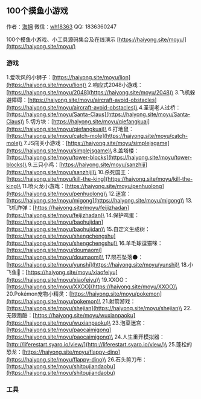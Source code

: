## 100个摸鱼小游戏  

作者：[海拥](https://haiyong.site/about) 
微信：[wh18363](https://haiyong.site/img/qrcode/weixin.png)
QQ: 1836360247

100个摸鱼小游戏、小工具源码集合及在线演示
[https://haiyong.site/moyu/](https://haiyong.site/moyu/)

### 游戏

1.爱吹风的小狮子：[https://haiyong.site/moyu/lion](https://haiyong.site/moyu/lion)\
2.响应式2048小游戏：[https://haiyong.site/moyu/2048](https://haiyong.site/moyu/2048)\
3.飞机躲避障碍：[https://haiyong.site/moyu/aircraft-avoid-obstacles](https://haiyong.site/moyu/aircraft-avoid-obstacles)\
4.圣诞老人过桥：[https://haiyong.site/moyu/Santa-Claus](https://haiyong.site/moyu/Santa-Claus)\
5.切方块：[https://haiyong.site/moyu/qiefangkuai](https://haiyong.site/moyu/qiefangkuai)\
6.打地鼠：[https://haiyong.site/moyu/catch-mole](https://haiyong.site/moyu/catch-mole)\
7.JS闯关小游戏：[https://haiyong.site/moyu/simplejsgame](https://haiyong.site/moyu/simplejsgame)\
8.盖塔楼：[https://haiyong.site/moyu/tower-blocks](https://haiyong.site/moyu/tower-blocks)\
9.三只小鸡：[https://haiyong.site/moyu/sanzhiji](https://haiyong.site/moyu/sanzhiji)\
10.杀死国王：[https://haiyong.site/moyu/kill-the-king](https://haiyong.site/moyu/kill-the-king)\
11.喷火龙小游戏：[https://haiyong.site/moyu/penhuolong](https://haiyong.site/moyu/penhuolong)\
12.迷宫：[https://haiyong.site/moyu/migong](https://haiyong.site/moyu/migong)\
13.飞机炸弹：[https://haiyong.site/moyu/feijizhadan](https://haiyong.site/moyu/feijizhadan)\
14.保护鸡蛋：[https://haiyong.site/moyu/baohujidan](https://haiyong.site/moyu/baohujidan)\
15.自定义生成树：[https://haiyong.site/moyu/shengchengshu](https://haiyong.site/moyu/shengchengshu)\
16.羊毛球逗猫咪：[https://haiyong.site/moyu/doumaomi](https://haiyong.site/moyu/doumaomi)\
17.陨石坠落🌑：[https://haiyong.site/moyu/yunshi](https://haiyong.site/moyu/yunshi)\
18.小飞鱼🐳：[https://haiyong.site/moyu/xiaofeiyu](https://haiyong.site/moyu/xiaofeiyu)\
19.XXOO：[https://haiyong.site/moyu/XXOO](https://haiyong.site/moyu/XXOO)\
20.Pokémon宠物小精灵：[https://haiyong.site/moyu/pokemon](https://haiyong.site/moyu/pokemon)\
21.射箭游戏：[https://haiyong.site/moyu/shejian](https://haiyong.site/moyu/shejian)\
22.无限跑酷：[https://haiyong.site/moyu/wuxianpaoku](https://haiyong.site/moyu/wuxianpaoku)\
23.泡菜迷宫：[https://haiyong.site/moyu/paocaimigong](https://haiyong.site/moyu/paocaimigong)\
24.人生重开模拟器：[http://liferestart.syaro.io/view/](http://liferestart.syaro.io/view/)\
25.蓬松的恐龙：[https://haiyong.site/moyu/flappy-dino](https://haiyong.site/moyu/flappy-dino)\
26.石头剪刀布：[https://haiyong.site/moyu/shitoujiandaobu](https://haiyong.site/moyu/shitoujiandaobu)

### 工具
